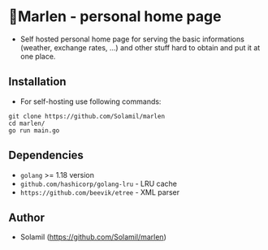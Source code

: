 # 🌳Marlen - personal home page 

- Self hosted personal home page for serving the basic informations (weather, exchange rates, ...) and other stuff hard to obtain and put it at one place.

## Installation

- For self-hosting use following commands:

```
git clone https://github.com/Solamil/marlen
cd marlen/
go run main.go
```

## Dependencies

- `golang` >= 1.18 version
- `github.com/hashicorp/golang-lru` - LRU cache
- `https://github.com/beevik/etree` - XML parser

## Author

- Solamil (https://github.com/Solamil/marlen)
